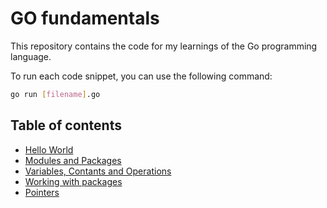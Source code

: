 # GO fundamentals

This repository contains the code for my learnings of the Go programming language.

To run each code snippet, you can use the following command:

```bash
go run [filename].go
```

## Table of contents

- [Hello World](app.go)
- [Modules and Packages](./01-essentials/README.md)
- [Variables, Contants and Operations](./investment-calculator/investment_calculator.go)
- [Working with packages](./02-packages/README.md)
- [Pointers](./03-pointers/README.md)
